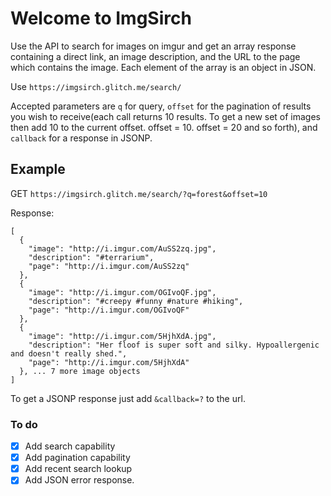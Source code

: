 Welcome to ImgSirch
=========================

Use the API to search for images on imgur and get an array response containing a direct link, an image description, and the URL to the page which contains the image. Each element of the array is an object in JSON.  

Use `https://imgsirch.glitch.me/search/` 

Accepted parameters are `q` for query, `offset` for the pagination of results you wish to receive(each call returns 10 results. To get a new set of images then add 10 to the current offset. offset = 10. offset = 20 and so forth), and `callback` for a response in JSONP. 

## Example

GET `https://imgsirch.glitch.me/search/?q=forest&offset=10`

Response:
```
[
  {
    "image": "http://i.imgur.com/AuSS2zq.jpg",
    "description": "#terrarium",
    "page": "http://i.imgur.com/AuSS2zq"
  },
  {
    "image": "http://i.imgur.com/OGIvoQF.jpg",
    "description": "#creepy #funny #nature #hiking",
    "page": "http://i.imgur.com/OGIvoQF"
  },
  {
    "image": "http://i.imgur.com/5HjhXdA.jpg",
    "description": "Her floof is super soft and silky. Hypoallergenic and doesn't really shed.",
    "page": "http://i.imgur.com/5HjhXdA"
  }, ... 7 more image objects
]
```

To get a JSONP response just add `&callback=?` to the url.

### To do
- [x] Add search capability
- [x] Add pagination capability
- [x] Add recent search lookup
- [x] Add JSON error response. 